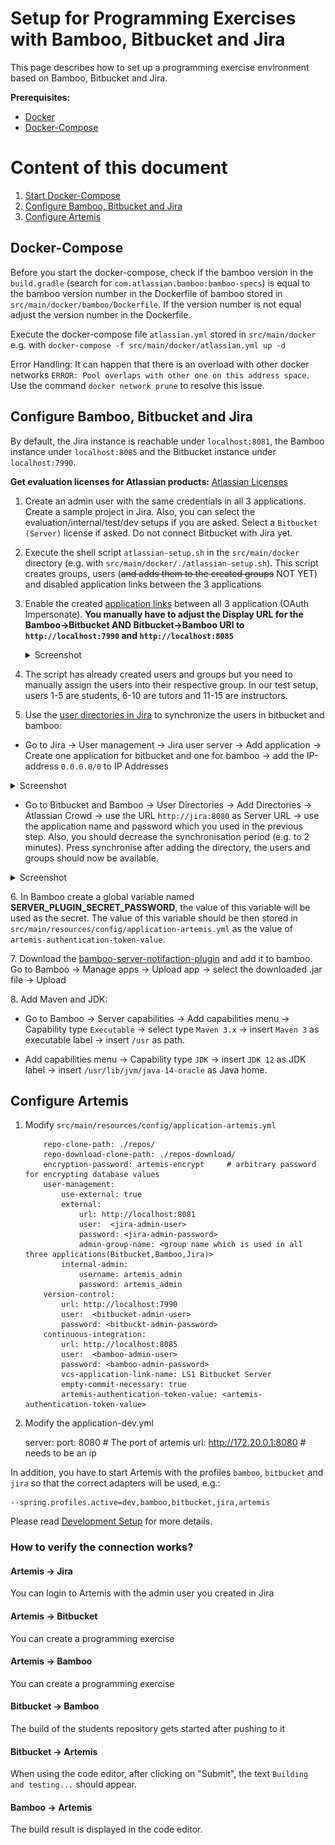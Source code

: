 # Setup for Programming Exercises with Bamboo, Bitbucket and Jira

This page describes how to set up a programming exercise environment based on Bamboo, Bitbucket and Jira. 


**Prerequisites:** 
* [Docker](https://docs.docker.com/install)
* [Docker-Compose](https://docs.docker.com/compose/install/)

# Content of this document

1. [Start Docker-Compose](#docker-compose)
2. [Configure Bamboo, Bitbucket and Jira](#configure-bamboo-bitbucket-and-jira)
3. [Configure Artemis](#configure-artemis)


## Docker-Compose

Before you start the docker-compose, check if the bamboo version in the `build.gradle` (search for `com.atlassian.bamboo:bamboo-specs`) is equal to the bamboo version number in the Dockerfile of bamboo stored in `src/main/docker/bamboo/Dockerfile`.
If the version number is not equal adjust the version number in the Dockerfile.

Execute the docker-compose file `atlassian.yml` stored in `src/main/docker` e.g. with `docker-compose -f src/main/docker/atlassian.yml up -d`

Error Handling:
It can happen that there is an overload with other docker networks `ERROR: Pool overlaps with other one on this address space`.
Use the command `docker network prune` to resolve this issue.

## Configure Bamboo, Bitbucket and Jira
By default, the Jira instance is reachable under `localhost:8081`, the Bamboo instance under `localhost:8085` and the Bitbucket instance under `localhost:7990`.

**Get evaluation licenses for Atlassian products:** [Atlassian Licenses](https://my.atlassian.com/license/evaluation)


1. Create an admin user with the same credentials in all 3 applications. Create a sample project in Jira. Also, you can select the evaluation/internal/test/dev setups if you are asked. Select a `Bitbucket (Server)` license if asked. Do not connect Bitbucket with Jira yet.
2. Execute the shell script `atlassian-setup.sh` in the `src/main/docker` directory (e.g. with `src/main/docker/./atlassian-setup.sh`). This script creates groups, users (~~and adds them to
the created groups~~ NOT YET) and disabled application links between the 3 applications   
3. Enable the created [application links](https://confluence.atlassian.com/doc/linking-to-another-application-360677690.html) between all 3 application (OAuth Impersonate). **You manually have to adjust the Display URL for the Bamboo->Bitbucket AND Bitbucket->Bamboo URl to `http://localhost:7990` and `http://localhost:8085`**
    
    <details><summary>Screenshot</summary>
   
    ![](bamboo_bitbucket_applicationLink.png)
    
    ![](bitbucket_bamboo_applicationLink.png)
   
    </details>
4. The script has already created users and groups but you need to manually assign the users into their respective group. In our test setup, users 1-5 are students, 6-10 are tutors and 11-15 are instructors.
5. Use the [user directories in Jira](https://confluence.atlassian.com/adminjiraserver/allowing-connections-to-jira-for-user-management-938847045.html) to synchronize the users in bitbucket and bamboo: 
  * Go to Jira → User management → Jira user server → Add application → Create one application for bitbucket and one for bamboo → add the IP-address `0.0.0.0/0` to IP Addresses
  
  <details><summary>Screenshot</summary>
     
  ![](jira_add_application.png)
     
  </details>
   
  * Go to Bitbucket and Bamboo → User Directories → Add Directories → Atlassian Crowd → use the URL `http://jira:8080` as Server URL → use the application name and password which you used in the previous step. Also, you should decrease the synchronisation period (e.g. to 2 minutes). Press synchronise after adding the directory, the users and groups should now be available.
  <details><summary>Screenshot</summary>
     
  ![](user_directories.png)
     
  </details>
  
6\. In Bamboo create a global variable named <b>SERVER_PLUGIN_SECRET_PASSWORD</b>, the value of this variable will be used as the secret. The value of this variable
should be then stored in `src/main/resources/config/application-artemis.yml` as the value of `artemis-authentication-token-value`.

7\. Download the [bamboo-server-notifaction-plugin](https://github.com/ls1intum/bamboo-server-notification-plugin/releases) and add it to bamboo.
Go to Bamboo → Manage apps → Upload app → select the downloaded .jar file → Upload

8\. Add Maven and JDK:

  * Go to Bamboo → Server capabilities → Add capabilities menu →  Capability type `Executable` → select type `Maven 3.x` → insert `Maven 3` as executable label → insert `/usr` as path. 
   
  * Add capabilities menu → Capability type `JDK` → insert `JDK 12` as JDK label → insert `/usr/lib/jvm/java-14-oracle` as Java home.
  
## Configure Artemis

1. Modify `src/main/resources/config/application-artemis.yml`

    ```artemis:
        repo-clone-path: ./repos/
        repo-download-clone-path: ./repos-download/
        encryption-password: artemis-encrypt     # arbitrary password for encrypting database values
        user-management:
            use-external: true
            external:
                url: http://localhost:8081
                user:  <jira-admin-user>
                password: <jira-admin-password>
                admin-group-name: <group name which is used in all three applications(Bitbucket,Bamboo,Jira)>
            internal-admin:
                username: artemis_admin
                password: artemis_admin            
        version-control:
            url: http://localhost:7990
            user:  <bitbucket-admin-user>
            password: <bitbuckt-admin-password>
        continuous-integration:
            url: http://localhost:8085
            user:  <bamboo-admin-user>
            password: <bamboo-admin-password>
            vcs-application-link-name: LS1 Bitbucket Server
            empty-commit-necessary: true
            artemis-authentication-token-value: <artemis-authentication-token-value>

2. Modify the application-dev.yml


    server:
    port: 8080                                         # The port of artemis
    url: http://172.20.0.1:8080                        # needs to be an ip
    
In addition, you have to start Artemis with the profiles `bamboo`, `bitbucket` and `jira` so that the correct adapters will be used, e.g.:

    --spring.profiles.active=dev,bamboo,bitbucket,jira,artemis

Please read [Development Setup](doc/setup/SETUP.md) for more details.


### How to verify the connection works?
#### Artemis -> Jira
You can login to Artemis with the admin user you created in Jira
#### Artemis -> Bitbucket
You can create a programming exercise
#### Artemis -> Bamboo
You can create a programming exercise
#### Bitbucket -> Bamboo
The build of the students repository gets started after pushing to it
#### Bitbucket -> Artemis
When using the code editor, after clicking on "Submit", the text `Building and testing...` should appear.
#### Bamboo -> Artemis
The build result is displayed in the code editor.
